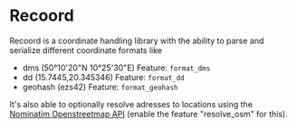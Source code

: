 # Recoord

Recoord is a coordinate handling library with the ability to parse and serialize different coordinate formats like
- dms (50°10'20"N 10°25'30"E) Feature: `format_dms`
- dd (15.7445,20.345346) Feature: `format_dd`
- geohash (ezs42) Feature: `format_geohash`

It's also able to optionally resolve adresses to locations using the [Nominatim Openstreetmap API](https://nominatim.openstreetmap.org/) (enable the feature "resolve_osm" for this).

